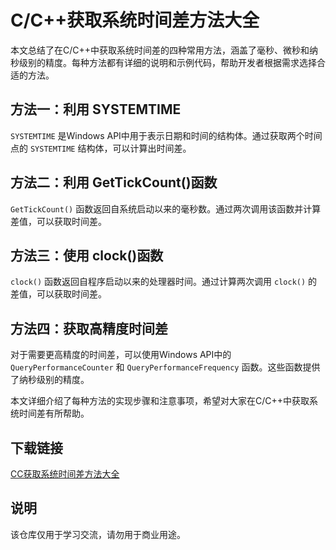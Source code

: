 # C/C++获取系统时间差方法大全

本文总结了在C/C++中获取系统时间差的四种常用方法，涵盖了毫秒、微秒和纳秒级别的精度。每种方法都有详细的说明和示例代码，帮助开发者根据需求选择合适的方法。

## 方法一：利用 SYSTEMTIME

`SYSTEMTIME` 是Windows API中用于表示日期和时间的结构体。通过获取两个时间点的 `SYSTEMTIME` 结构体，可以计算出时间差。

## 方法二：利用 GetTickCount()函数

`GetTickCount()` 函数返回自系统启动以来的毫秒数。通过两次调用该函数并计算差值，可以获取时间差。

## 方法三：使用 clock()函数

`clock()` 函数返回自程序启动以来的处理器时间。通过计算两次调用 `clock()` 的差值，可以获取时间差。

## 方法四：获取高精度时间差

对于需要更高精度的时间差，可以使用Windows API中的 `QueryPerformanceCounter` 和 `QueryPerformanceFrequency` 函数。这些函数提供了纳秒级别的精度。

本文详细介绍了每种方法的实现步骤和注意事项，希望对大家在C/C++中获取系统时间差有所帮助。

## 下载链接
[CC获取系统时间差方法大全](https://pan.quark.cn/s/6eaa02fd2b7e)

## 说明

该仓库仅用于学习交流，请勿用于商业用途。
